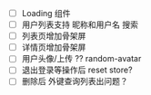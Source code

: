 - [ ] Loading 组件
- [ ] 用户列表支持 昵称和用户名 搜索
- [ ] 列表页增加骨架屏
- [ ] 详情页增加骨架屏
- [ ] 用户头像/上传 ?? random-avatar
- [ ] 退出登录等操作后 reset store?
- [ ] 删除后 外键查询列表出问题？